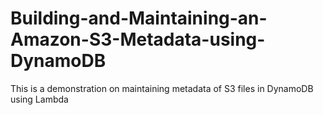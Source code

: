 # Building-and-Maintaining-an-Amazon-S3-Metadata-using-DynamoDB
This is a demonstration on maintaining metadata of S3 files in DynamoDB using Lambda
